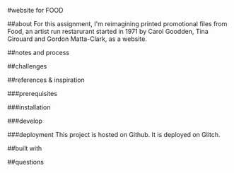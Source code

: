 #website for FOOD

##about
For this assignment, I'm reimagining printed promotional files from Food, an artist run restarurant started in 1971 by Carol Goodden, Tina Girouard and Gordon Matta-Clark, as a website. 

##notes and process

##challenges

##references & inspiration

###prerequisites

###installation

###develop

###deployment
This project is hosted on Github. It is deployed on Glitch. 

##built with


##questions